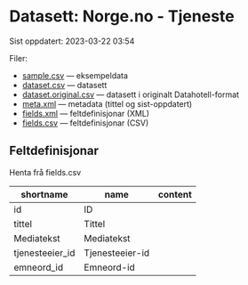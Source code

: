 # Datasett:     Norge.no - Tjeneste
 Sist oppdatert: 2023-03-22 03:54

 Filer:
 - [sample.csv](sample.csv) — eksempeldata
 - [dataset.csv](dataset.csv) — datasett
 - [dataset.original.csv](dataset.original.csv) — datasett i originalt Datahotell-format
 - [meta.xml](meta.xml) — metadata (tittel og sist-oppdatert)
 - [fields.xml](fields.xml) — feltdefinisjonar (XML)
 - [fields.csv](fields.csv) — feltdefinisjonar (CSV)


## Feltdefinisjonar
Henta frå fields.csv

| shortname | name | content |
| --- | --- | --- |
| id | ID |  |
| tittel | Tittel |  |
| Mediatekst | Mediatekst |  |
| tjenesteeier_id | Tjenesteeier-id |  |
| emneord_id | Emneord-id |  |
